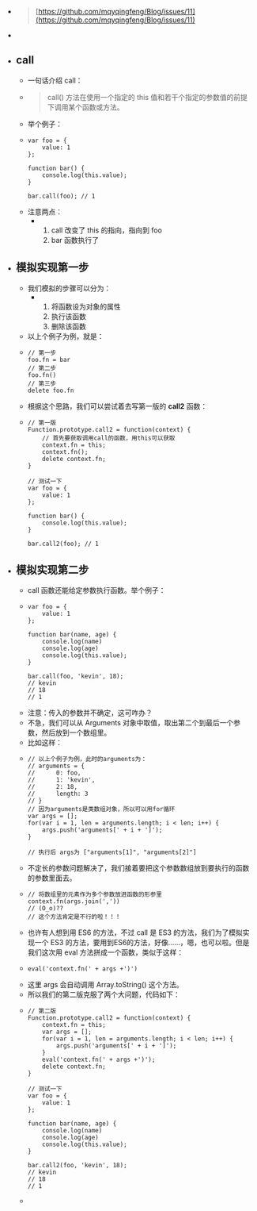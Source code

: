 - > [https://github.com/mqyqingfeng/Blog/issues/11](https://github.com/mqyqingfeng/Blog/issues/11)
-
- ## call
	- 一句话介绍 call：
	- > call() 方法在使用一个指定的 this 值和若干个指定的参数值的前提下调用某个函数或方法。
	- 举个例子：
	- ```
	  var foo = {
	      value: 1
	  };
	  
	  function bar() {
	      console.log(this.value);
	  }
	  
	  bar.call(foo); // 1
	  ```
	- 注意两点：
		- 1. call 改变了 this 的指向，指向到 foo
		  2. bar 函数执行了
- ## 模拟实现第一步
	- 我们模拟的步骤可以分为：
		- 1. 将函数设为对象的属性
		  2. 执行该函数
		  3. 删除该函数
	- 以上个例子为例，就是：
	- ```
	  // 第一步
	  foo.fn = bar
	  // 第二步
	  foo.fn()
	  // 第三步
	  delete foo.fn
	  ```
	- 根据这个思路，我们可以尝试着去写第一版的 **call2** 函数：
	- ```
	  // 第一版
	  Function.prototype.call2 = function(context) {
	      // 首先要获取调用call的函数，用this可以获取
	      context.fn = this;
	      context.fn();
	      delete context.fn;
	  }
	  
	  // 测试一下
	  var foo = {
	      value: 1
	  };
	  
	  function bar() {
	      console.log(this.value);
	  }
	  
	  bar.call2(foo); // 1
	  ```
- ## 模拟实现第二步
	- call 函数还能给定参数执行函数。举个例子：
	- ```
	  var foo = {
	      value: 1
	  };
	  
	  function bar(name, age) {
	      console.log(name)
	      console.log(age)
	      console.log(this.value);
	  }
	  
	  bar.call(foo, 'kevin', 18);
	  // kevin
	  // 18
	  // 1
	  ```
	- 注意：传入的参数并不确定，这可咋办？
	- 不急，我们可以从 Arguments 对象中取值，取出第二个到最后一个参数，然后放到一个数组里。
	- 比如这样：
	- ```
	  // 以上个例子为例，此时的arguments为：
	  // arguments = {
	  //      0: foo,
	  //      1: 'kevin',
	  //      2: 18,
	  //      length: 3
	  // }
	  // 因为arguments是类数组对象，所以可以用for循环
	  var args = [];
	  for(var i = 1, len = arguments.length; i < len; i++) {
	      args.push('arguments[' + i + ']');
	  }
	  
	  // 执行后 args为 ["arguments[1]", "arguments[2]"]
	  ```
	- 不定长的参数问题解决了，我们接着要把这个参数数组放到要执行的函数的参数里面去。
	- ```
	  // 将数组里的元素作为多个参数放进函数的形参里
	  context.fn(args.join(','))
	  // (O_o)??
	  // 这个方法肯定是不行的啦！！！
	  ```
	- 也许有人想到用 ES6 的方法，不过 call 是 ES3 的方法，我们为了模拟实现一个 ES3 的方法，要用到ES6的方法，好像……，嗯，也可以啦。但是我们这次用 eval 方法拼成一个函数，类似于这样：
	- ```
	  eval('context.fn(' + args +')')
	  ```
	- 这里 args 会自动调用 Array.toString() 这个方法。
	- 所以我们的第二版克服了两个大问题，代码如下：
	- ```
	  // 第二版
	  Function.prototype.call2 = function(context) {
	      context.fn = this;
	      var args = [];
	      for(var i = 1, len = arguments.length; i < len; i++) {
	          args.push('arguments[' + i + ']');
	      }
	      eval('context.fn(' + args +')');
	      delete context.fn;
	  }
	  
	  // 测试一下
	  var foo = {
	      value: 1
	  };
	  
	  function bar(name, age) {
	      console.log(name)
	      console.log(age)
	      console.log(this.value);
	  }
	  
	  bar.call2(foo, 'kevin', 18); 
	  // kevin
	  // 18
	  // 1
	  ```
	-